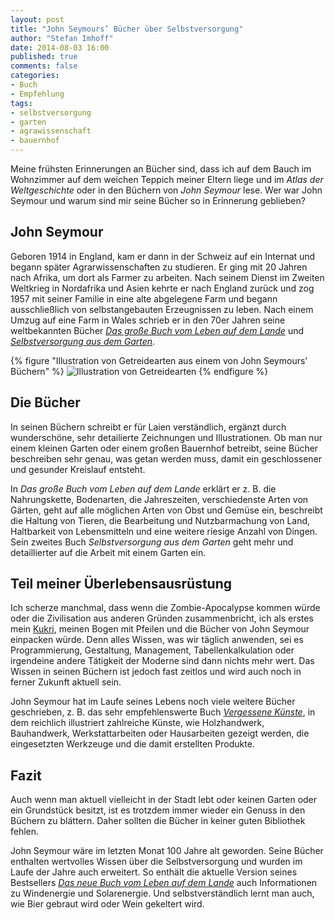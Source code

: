 ```yaml
---
layout: post
title: "John Seymours’ Bücher über Selbstversorgung"
author: "Stefan Imhoff"
date: 2014-08-03 16:00
published: true
comments: false
categories:
- Buch
- Empfehlung
tags:
- selbstversorgung
- garten
- agrawissenschaft
- bauernhof
---
```


Meine frühsten Erinnerungen an Bücher sind, dass ich auf dem Bauch im Wohnzimmer auf dem weichen Teppich meiner Eltern liege und im <cite>Atlas der Weltgeschichte</cite> oder in den Büchern von *John Seymour* lese. Wer war John Seymour und warum sind mir seine Bücher so in Erinnerung geblieben?

## John Seymour
Geboren 1914 in England, kam er dann in der Schweiz auf ein Internat und begann später Agrarwissenschaften zu studieren. Er ging mit 20 Jahren nach Afrika, um dort als Farmer zu arbeiten. Nach seinem Dienst im Zweiten Weltkrieg in Nordafrika und Asien kehrte er nach England zurück und zog 1957 mit seiner Familie in eine alte abgelegene Farm und begann ausschließlich von selbstangebauten Erzeugnissen zu leben. Nach einem Umzug auf eine Farm in Wales schrieb er in den 70er Jahren seine weltbekannten Bücher <cite><a href="{% amazon 3831015775 %}">Das große Buch vom Leben auf dem Lande</a></cite> und <cite><a href="{% amazon 3783161452 %}">Selbstversorgung aus dem Garten</a></cite>.

{% figure "Illustration von Getreidearten aus einem von John Seymours’ Büchern" %}
<img src="{{ 'artikel/john-seymour-illustration.jpg' | asset_path }}" alt="Illustration von Getreidearten">
{% endfigure %}

## Die Bücher
In seinen Büchern schreibt er für Laien verständlich, ergänzt durch wunderschöne, sehr detailierte Zeichnungen und Illustrationen. Ob man nur einem kleinen Garten oder einem großen Bauernhof betreibt, seine Bücher beschreiben sehr genau, was getan werden muss, damit ein geschlossener und gesunder Kreislauf entsteht.

In *Das große Buch vom Leben auf dem Lande* erklärt er z. B. die Nahrungskette, Bodenarten, die Jahreszeiten, verschiedenste Arten von Gärten, geht auf alle möglichen Arten von Obst und Gemüse ein, beschreibt die Haltung von Tieren, die Bearbeitung und Nutzbarmachung von Land, Haltbarkeit von Lebensmitteln und eine weitere riesige Anzahl von Dingen. Sein zweites Buch *Selbstversorgung aus dem Garten* geht mehr und detaillierter auf die Arbeit mit einem Garten ein.

## Teil meiner Überlebensausrüstung
Ich scherze manchmal, dass wenn die Zombie-Apocalypse kommen würde oder die Zivilisation aus anderen Gründen zusammenbricht, ich als erstes mein [Kukri](http://de.wikipedia.org/wiki/Khukuri), meinen Bogen mit Pfeilen und die Bücher von John Seymour einpacken würde. Denn alles Wissen, was wir täglich anwenden, sei es Programmierung, Gestaltung, Management, Tabellenkalkulation oder irgendeine andere Tätigkeit der Moderne sind dann nichts mehr wert. Das Wissen in seinen Büchern ist jedoch fast zeitlos und wird auch noch in ferner Zukunft aktuell sein.

John Seymour hat im Laufe seines Lebens noch viele weitere Bücher geschrieben, z. B. das sehr empfehlenswerte Buch <cite><a href="{% amazon 3783162033 %}">Vergessene Künste</a></cite>, in dem reichlich illustriert zahlreiche Künste, wie Holzhandwerk, Bauhandwerk, Werkstattarbeiten oder Hausarbeiten gezeigt werden, die eingesetzten Werkzeuge und die damit erstellten Produkte.

## Fazit
Auch wenn man aktuell vielleicht in der Stadt lebt oder keinen Garten oder ein Grundstück besitzt, ist es trotzdem immer wieder ein Genuss in den Büchern zu blättern. Daher sollten die Bücher in keiner guten Bibliothek fehlen.

John Seymour wäre im letzten Monat 100 Jahre alt geworden. Seine Bücher enthalten wertvolles Wissen über die Selbstversorgung und wurden im Laufe der Jahre auch erweitert. So enthält die aktuelle Version seines Bestsellers <cite><a href="{% amazon 3831015775 %}">Das neue Buch vom Leben auf dem Lande</a></cite> auch Informationen zu Windenergie und Solarenergie. Und selbstverständlich lernt man auch, wie Bier gebraut wird oder Wein gekeltert wird.
